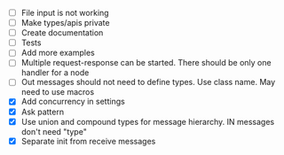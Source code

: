 - [ ] File input is not working
- [ ] Make types/apis private
- [ ] Create documentation
- [ ] Tests
- [ ] Add more examples
- [ ] Multiple request-response can be started. There should be only one handler for a node
- [ ] Out messages should not need to define types. Use class name. May need to use macros
- [X] Add concurrency in settings
- [X] Ask pattern
- [X] Use union and compound types for message hierarchy. IN messages don't need "type"
- [X] Separate init from receive messages